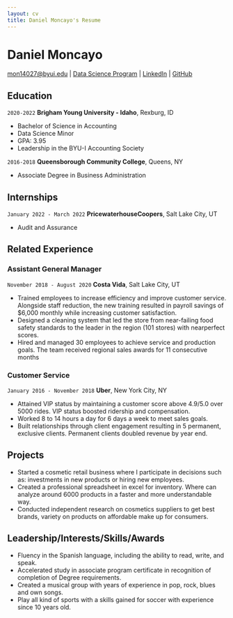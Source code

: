```yaml
---
layout: cv
title: Daniel Moncayo's Resume
---
```

# Daniel Moncayo

<div id="webaddress">
<a href="datascience@byui.edu">mon14027@byui.edu</a>
| <a href="https://byuidatascience.github.io/development.html">Data Science Program</a>
| <a href="https://www.linkedin.com/in/daniel-moncayo-8ba9851b8/?lipi=urn%3Ali%3Apage%3Ad_flagship3_feed%3BuyXWVmfvQrSD09hHmbeh9Q%3D%3D">LinkedIn</a>
| <a href="https://moncayodp.github.io/MoncayoD_resume/">GitHub</a>
</div>

<!-- https://www.monique.tech/the-art-of-markdown -->

## Education

`2020-2022`
__Brigham Young University - Idaho__, Rexburg, ID

- Bachelor of Science in Accounting
- Data Science Minor
- GPA: 3.95
- Leadership in the BYU-I Accounting Society

`2016-2018`
__Queensborough Community College__, Queens, NY

- Associate Degree in Business Administration

## Internships
`January 2022 - March 2022`
__PricewaterhouseCoopers__, Salt Lake City, UT

- Audit and Assurance

## Related Experience

### Assistant General Manager
`November 2018 - August 2020`
__Costa Vida__, Salt Lake City, UT

-  Trained employees to increase efficiency and improve customer service. Alongside staff reduction, the new training resulted in payroll
savings of $6,000 monthly while increasing customer satisfaction.
- Designed a cleaning system that led the store from near-failing food safety standards to the leader in the region (101 stores) with nearperfect scores.
- Hired and managed 30 employees to achieve service and production goals. The team received regional sales awards for 11 consecutive
months

### Customer Service

`January 2016 - November 2018`
__Uber__, New York City, NY

- Attained VIP status by maintaining a customer score above 4.9/5.0 over 5000 rides. VIP status boosted ridership and compensation.
- Worked 8 to 14 hours a day for 6 days a week to meet sales goals. 
- Built relationships through client engagement resulting in 5 permanent, exclusive clients. Permanent clients doubled revenue by year
end.


## Projects

-  Started a cosmetic retail business where I participate in decisions such as: investments in new products or hiring new employees.
- Created a professional spreadsheet in excel for inventory. Where can analyze around 6000 products in a faster and more
understandable way.
-  Conducted independent research on cosmetics suppliers to get best brands, variety on products on affordable make up for consumers.

## Leadership/Interests/Skills/Awards

-  Fluency in the Spanish language, including the ability to read, write, and speak.
- Accelerated study in associate program certificate in recognition of completion of Degree requirements.
- Created a musical group with years of experience in pop, rock, blues and own songs.
- Play all kind of sports with a skills gained for soccer with experience since 10 years old.



<!-- ### Footer

Last updated: May 2013 -->


